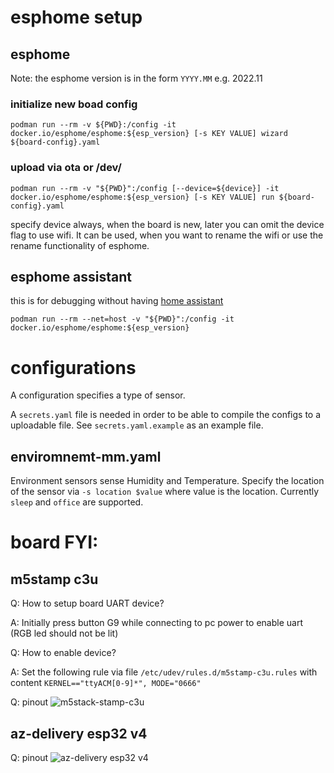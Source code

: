 # esphome setup

## esphome

Note: the esphome version is in the form `YYYY.MM` e.g. 2022.11
### initialize new boad config
```podman run --rm -v ${PWD}:/config -it docker.io/esphome/esphome:${esp_version} [-s KEY VALUE] wizard ${board-config}.yaml```

### upload via ota or /dev/
```podman run --rm -v "${PWD}":/config [--device=${device}] -it docker.io/esphome/esphome:${esp_version} [-s KEY VALUE] run ${board-config}.yaml```

specify device always, when the board is new, later you can omit the device flag to use wifi.
It can be used, when you want to rename the wifi or use the rename functionality of esphome.

## esphome assistant
this is for debugging without having [home assistant](https://www.home-assistant.io/)

```podman run --rm --net=host -v "${PWD}":/config -it docker.io/esphome/esphome:${esp_version}```

# configurations
A configuration specifies a type of sensor.

A `secrets.yaml` file is needed in order to be able to compile the configs to a uploadable file.
See `secrets.yaml.example` as an example file.

## enviromnemt-mm.yaml
Environment sensors sense Humidity and Temperature.
Specify the location of the sensor via `-s location $value` where value is the location.
Currently `sleep` and `office` are supported.

# board FYI:
## m5stamp c3u
Q: How to setup board UART device?

A: Initially press button G9 while connecting to pc power to enable uart (RGB led should not be lit)

Q: How to enable device?

A: Set the following rule via file `/etc/udev/rules.d/m5stamp-c3u.rules` with content `KERNEL=="ttyACM[0-9]*", MODE="0666"`

Q: pinout
![m5stack-stamp-c3u](./common/boards/pinout_m5stack-stamp-c3u.jpg)

## az-delivery esp32 v4

Q: pinout
![az-delivery esp32 v4](./common/boards/pinout_az-delivery-esp32-v4.png)
